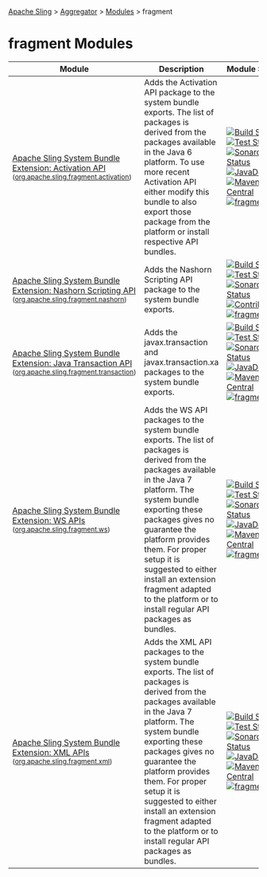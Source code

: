 [Apache Sling](https://sling.apache.org) > [Aggregator](https://github.com/apache/sling-aggregator/) > [Modules](https://github.com/apache/sling-aggregator/blob/master/docs/modules.md) > fragment
# fragment Modules

| Module | Description | Module&nbsp;Status | Pull&nbsp;Requests |
|---    |---    |---    |---    |
| [Apache Sling System Bundle Extension: Activation API](https://github.com/apache/sling-org-apache-sling-fragment-activation) <br/> <small>([org.apache.sling.fragment.activation](https://search.maven.org/#search%7Cga%7C1%7Cg%3A%22org.apache.sling%22%20a%3A%22org.apache.sling.fragment.activationD%22))</small> |          Adds the Activation API package to the system bundle exports.         The list of packages is derived from the packages available         in the Java 6 platform. To use more recent Activation API either         modify this bundle to also export those package from the         platform or install respective API bundles.      | &#32;[![Build Status](https://ci-builds.apache.org/job/Sling/job/modules/job/sling-org-apache-sling-fragment-activation/job/master/badge/icon)](https://ci-builds.apache.org/job/Sling/job/modules/job/sling-org-apache-sling-fragment-activation/job/master/)&#32;[![Test Status](https://img.shields.io/jenkins/tests.svg?jobUrl=https://ci-builds.apache.org/job/Sling/job/modules/job/sling-org-apache-sling-fragment-activation/job/master/)](https://ci-builds.apache.org/job/Sling/job/modules/job/sling-org-apache-sling-fragment-activation/job/master/test/?width=800&height=600)&#32;[![Sonarcloud Status](https://sonarcloud.io/api/project_badges/measure?project=apache_sling-org-apache-sling-fragment-activation&metric=alert_status)](https://sonarcloud.io/dashboard?id=apache_sling-org-apache-sling-fragment-activation)&#32;[![JavaDoc](https://www.javadoc.io/badge/org.apache.sling/org.apache.sling.fragment.activation.svg)](https://www.javadoc.io/doc/org.apache.sling/org-apache-sling-fragment-activation)&#32;[![Maven Central](https://maven-badges.herokuapp.com/maven-central/org.apache.sling/org.apache.sling.fragment.activation/badge.svg)](https://search.maven.org/#search%7Cga%7C1%7Cg%3A%22org.apache.sling%22%20a%3A%22org.apache.sling.fragment.activation%22)&#32;[![fragment](https://sling.apache.org/badges/group-fragment.svg)](https://github.com/apache/sling-aggregator/blob/master/docs/group/fragment.md) | &#32;[![Pull Requests](https://img.shields.io/github/issues-pr/apache/sling-org-apache-sling-fragment-activation.svg)](https://github.com/apache/sling-org-apache-sling-fragment-activation/pulls) |
| [Apache Sling System Bundle Extension: Nashorn Scripting API](https://github.com/apache/sling-org-apache-sling-fragment-nashorn) <br/> <small>([org.apache.sling.fragment.nashorn](https://search.maven.org/#search%7Cga%7C1%7Cg%3A%22org.apache.sling%22%20a%3A%22org.apache.sling.fragment.nashornD%22))</small> |          Adds the Nashorn Scripting API package to the system bundle exports.      | &#32;[![Build Status](https://ci-builds.apache.org/job/Sling/job/modules/job/sling-org-apache-sling-fragment-nashorn/job/master/badge/icon)](https://ci-builds.apache.org/job/Sling/job/modules/job/sling-org-apache-sling-fragment-nashorn/job/master/)&#32;[![Test Status](https://img.shields.io/jenkins/tests.svg?jobUrl=https://ci-builds.apache.org/job/Sling/job/modules/job/sling-org-apache-sling-fragment-nashorn/job/master/)](https://ci-builds.apache.org/job/Sling/job/modules/job/sling-org-apache-sling-fragment-nashorn/job/master/test/?width=800&height=600)&#32;[![Sonarcloud Status](https://sonarcloud.io/api/project_badges/measure?project=apache_sling-org-apache-sling-fragment-nashorn&metric=alert_status)](https://sonarcloud.io/dashboard?id=apache_sling-org-apache-sling-fragment-nashorn)&#32;[![Contrib](https://sling.apache.org/badges/status-contrib.svg)](https://github.com/apache/sling-aggregator/blob/master/docs/status/contrib.md)&#32;[![fragment](https://sling.apache.org/badges/group-fragment.svg)](https://github.com/apache/sling-aggregator/blob/master/docs/group/fragment.md) | &#32;[![Pull Requests](https://img.shields.io/github/issues-pr/apache/sling-org-apache-sling-fragment-nashorn.svg)](https://github.com/apache/sling-org-apache-sling-fragment-nashorn/pulls) |
| [Apache Sling System Bundle Extension: Java Transaction API](https://github.com/apache/sling-org-apache-sling-fragment-transaction) <br/> <small>([org.apache.sling.fragment.transaction](https://search.maven.org/#search%7Cga%7C1%7Cg%3A%22org.apache.sling%22%20a%3A%22org.apache.sling.fragment.transactionD%22))</small> |          Adds the javax.transaction and javax.transaction.xa         packages to the system bundle exports.      | &#32;[![Build Status](https://ci-builds.apache.org/job/Sling/job/modules/job/sling-org-apache-sling-fragment-transaction/job/master/badge/icon)](https://ci-builds.apache.org/job/Sling/job/modules/job/sling-org-apache-sling-fragment-transaction/job/master/)&#32;[![Test Status](https://img.shields.io/jenkins/tests.svg?jobUrl=https://ci-builds.apache.org/job/Sling/job/modules/job/sling-org-apache-sling-fragment-transaction/job/master/)](https://ci-builds.apache.org/job/Sling/job/modules/job/sling-org-apache-sling-fragment-transaction/job/master/test/?width=800&height=600)&#32;[![Sonarcloud Status](https://sonarcloud.io/api/project_badges/measure?project=apache_sling-org-apache-sling-fragment-transaction&metric=alert_status)](https://sonarcloud.io/dashboard?id=apache_sling-org-apache-sling-fragment-transaction)&#32;[![JavaDoc](https://www.javadoc.io/badge/org.apache.sling/org.apache.sling.fragment.transaction.svg)](https://www.javadoc.io/doc/org.apache.sling/org-apache-sling-fragment-transaction)&#32;[![Maven Central](https://maven-badges.herokuapp.com/maven-central/org.apache.sling/org.apache.sling.fragment.transaction/badge.svg)](https://search.maven.org/#search%7Cga%7C1%7Cg%3A%22org.apache.sling%22%20a%3A%22org.apache.sling.fragment.transaction%22)&#32;[![fragment](https://sling.apache.org/badges/group-fragment.svg)](https://github.com/apache/sling-aggregator/blob/master/docs/group/fragment.md) | &#32;[![Pull Requests](https://img.shields.io/github/issues-pr/apache/sling-org-apache-sling-fragment-transaction.svg)](https://github.com/apache/sling-org-apache-sling-fragment-transaction/pulls) |
| [Apache Sling System Bundle Extension: WS APIs](https://github.com/apache/sling-org-apache-sling-fragment-ws) <br/> <small>([org.apache.sling.fragment.ws](https://search.maven.org/#search%7Cga%7C1%7Cg%3A%22org.apache.sling%22%20a%3A%22org.apache.sling.fragment.wsD%22))</small> |          Adds the WS API packages to the system bundle exports.         The list of packages is derived from the packages available         in the Java 7 platform. The system bundle exporting these         packages gives no guarantee the platform provides them.         For proper setup it is suggested to either install an         extension fragment adapted to the platform or to install         regular API packages as bundles.      | &#32;[![Build Status](https://ci-builds.apache.org/job/Sling/job/modules/job/sling-org-apache-sling-fragment-ws/job/master/badge/icon)](https://ci-builds.apache.org/job/Sling/job/modules/job/sling-org-apache-sling-fragment-ws/job/master/)&#32;[![Test Status](https://img.shields.io/jenkins/tests.svg?jobUrl=https://ci-builds.apache.org/job/Sling/job/modules/job/sling-org-apache-sling-fragment-ws/job/master/)](https://ci-builds.apache.org/job/Sling/job/modules/job/sling-org-apache-sling-fragment-ws/job/master/test/?width=800&height=600)&#32;[![Sonarcloud Status](https://sonarcloud.io/api/project_badges/measure?project=apache_sling-org-apache-sling-fragment-ws&metric=alert_status)](https://sonarcloud.io/dashboard?id=apache_sling-org-apache-sling-fragment-ws)&#32;[![JavaDoc](https://www.javadoc.io/badge/org.apache.sling/org.apache.sling.fragment.ws.svg)](https://www.javadoc.io/doc/org.apache.sling/org-apache-sling-fragment-ws)&#32;[![Maven Central](https://maven-badges.herokuapp.com/maven-central/org.apache.sling/org.apache.sling.fragment.ws/badge.svg)](https://search.maven.org/#search%7Cga%7C1%7Cg%3A%22org.apache.sling%22%20a%3A%22org.apache.sling.fragment.ws%22)&#32;[![fragment](https://sling.apache.org/badges/group-fragment.svg)](https://github.com/apache/sling-aggregator/blob/master/docs/group/fragment.md) | &#32;[![Pull Requests](https://img.shields.io/github/issues-pr/apache/sling-org-apache-sling-fragment-ws.svg)](https://github.com/apache/sling-org-apache-sling-fragment-ws/pulls) |
| [Apache Sling System Bundle Extension: XML APIs](https://github.com/apache/sling-org-apache-sling-fragment-xml) <br/> <small>([org.apache.sling.fragment.xml](https://search.maven.org/#search%7Cga%7C1%7Cg%3A%22org.apache.sling%22%20a%3A%22org.apache.sling.fragment.xmlD%22))</small> |          Adds the XML API packages to the system bundle exports.         The list of packages is derived from the packages available         in the Java 7 platform. The system bundle exporting these         packages gives no guarantee the platform provides them.         For proper setup it is suggested to either install an         extension fragment adapted to the platform or to install         regular API packages as bundles.      | &#32;[![Build Status](https://ci-builds.apache.org/job/Sling/job/modules/job/sling-org-apache-sling-fragment-xml/job/master/badge/icon)](https://ci-builds.apache.org/job/Sling/job/modules/job/sling-org-apache-sling-fragment-xml/job/master/)&#32;[![Test Status](https://img.shields.io/jenkins/tests.svg?jobUrl=https://ci-builds.apache.org/job/Sling/job/modules/job/sling-org-apache-sling-fragment-xml/job/master/)](https://ci-builds.apache.org/job/Sling/job/modules/job/sling-org-apache-sling-fragment-xml/job/master/test/?width=800&height=600)&#32;[![Sonarcloud Status](https://sonarcloud.io/api/project_badges/measure?project=apache_sling-org-apache-sling-fragment-xml&metric=alert_status)](https://sonarcloud.io/dashboard?id=apache_sling-org-apache-sling-fragment-xml)&#32;[![JavaDoc](https://www.javadoc.io/badge/org.apache.sling/org.apache.sling.fragment.xml.svg)](https://www.javadoc.io/doc/org.apache.sling/org-apache-sling-fragment-xml)&#32;[![Maven Central](https://maven-badges.herokuapp.com/maven-central/org.apache.sling/org.apache.sling.fragment.xml/badge.svg)](https://search.maven.org/#search%7Cga%7C1%7Cg%3A%22org.apache.sling%22%20a%3A%22org.apache.sling.fragment.xml%22)&#32;[![fragment](https://sling.apache.org/badges/group-fragment.svg)](https://github.com/apache/sling-aggregator/blob/master/docs/group/fragment.md) | &#32;[![Pull Requests](https://img.shields.io/github/issues-pr/apache/sling-org-apache-sling-fragment-xml.svg)](https://github.com/apache/sling-org-apache-sling-fragment-xml/pulls) |

